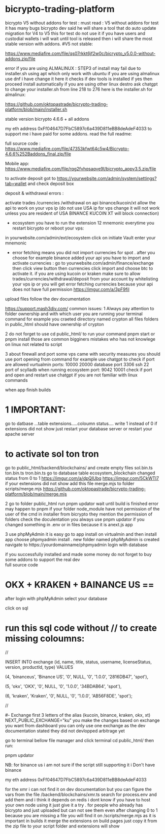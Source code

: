 # bicrypto-trading-platform
bicrypto V5 without addons for test :
must read :
V5 without addons for test it has many bugs bicrypto dev said he will share a tool that do auto update migration for V4 to V5 this for test do not use it if you have users and custodial wallets i will wait until tool is released then i will share the most stable version with addons.
#V5 not stable:

https://www.mediafire.com/file/qs07rkkt6jf2w0c/bicrypto_v5.0.0-without-addons.zip/file

error if you are using ALMALINUX :
STEP3 of install may fail due to installer.sh using apt which only work with ubuntu if you are using almalinux use dnf i have change it here it checks if dev tools is installed if yes then proceed install automatically if you are using other linux destro ask chatgpt to change your installer.sh from line 218 to 276 
here is the installer.sh for almalinux:

https://github.com/oktopastrade/bicrypto-trading-platform/blob/main/installer.sh



stable version bicrypto 4.6.6 + all addons


my eth address 0xFf04647D7FbC5897c6a439D811eBB8deAdeF4033 to support me i have paid for some addons. read the full readme:

full source code :
https://www.mediafire.com/file/47353kfwt64c5w4/Bicrypto-4.6.6%252Baddons_final.zip/file


Mobile app:
https://www.mediafire.com/file/rqg2fvhqsaqve9l/bicrypto_appv3.5.zip/file



to activate deposit got to https://yourwebsite.com/admin/system/settings?tab=wallet  and check deposit box

deposit & withdrawal errors :

activate trades /currencies /withdrawal on api binance/kucoin/xt  allow the api to work  on your vps ip (do not use USA ip for vps change it will not work unless you are resident of USA BINANCE KUCOIN XT will block connection)

+ ecosystem you have to run the extension 12 mnemonic everytime you restart bicrypto or reboot your vps:

in yourwebsite.com/admin/ext/ecosystem click on initiate Vault enter your mnemonic 

+ error fetching means you did not import currencies for spot . after you choose for example binance added your api you have to import and activate currencies : go to yourwebsite.com/admin/finance/exchange then click view button then currencies click import and choose btc to activate it. if you are using kucoin or kraken make sure to allow trades/currencies/withdrawal/deposit from your account by whitelisting your vps ip or you will get error fetching currencies because your api does not have full permission
 https://imgur.com/a/3pF9fiI


upload files follow the dev documentation 

https://support.mash3div.com/ 
common issues:
1 Always pay attention to folder ownership and with which user you are running your terminal command for example you craeted directory named crypton all files folders in public_html should have ownership of crypton 

2 do not forget to use cd public_html/ to run your command pnpm start or pnpm install  those are common bigginers mistakes 
who has not knowlege on linux not related to script

3 about firewall and port some vps came with security measures you should use port opening from command
for example use chatgpt to check if port are allowed vurtualmin ports: 10000 20000 database port 3306 ssh 22   
port of scylladb when running ecosystem port:
 9042 10001 check if port and open and restart use chatgpt if you are not familiar with linux commands 
 
when app finish builds 

# 1 IMPORTANT: 
go to datbase ...table extensions…..coloumn status…. write 1 instead of 0
 if extensions did not show just restart your database server or restart your apache server 
 
# to activate sol ton tron
go to public_html/backend/blockchains/ and create empty files sol.bin.ts ton.bin.ts tron.bin.ts
go to database table ecosystem_blockchain changed status from 0 to 1
https://imgur.com/a/dpQIUbq
https://imgur.com/5CkWTI7
if your extensions did not show add this file merge.mjs to folder scripts/merge.mjs
https://github.com/oktopastrade/bicrypto-trading-platform/blob/main/merge.mjs

2 go to folder public_html run pnpm updator wait until build is finished 
error may happen to pnpm if your folder node_module have not permission of the user of the cmd
in installer from bicrypto they mention the permission of folders check the doculentation 
you always use pnpm updator if you changed something in .env or in files because it is anext.js app

3 use phpMyAdmin it is easy go to app install on virtualmin and then install app choose phpmyadmin install . new folder named phpMyAdmin is created
navigate to https://yourdomainname/phpmyadmin login with database 

if you successfully installed and made some money do not forget to buy some addons to support the real dev  
full source code 

# OKX + KRAKEN + BAINANCE US ==


after login with phpMyAdmin select your database

click on sql

# run this sql code without // to create missing coloumns:


//

INSERT INTO exchange (id, name, title, status, username, licenseStatus, version, productId, type) VALUES

(4, 'binanceus', 'Binance US', '0', NULL, '0', '1.0.0', '2816DB47', 'spot'),

(5, 'okx', 'OKX', '0', NULL, '0', '1.0.0', '34BDAB64', 'spot'),

(6, 'kraken', 'Kraken', '0', NULL, '0', '1.0.0', 'AB56F8DE', 'spot');


//





#- Exchange first 3 letters of the alias (kucoin, binance, kraken, okx, xt)
NEXT_PUBLIC_EXCHANGE="ku" you make the changes based on exchange you want
from dashboard you can only use one exchange as the dev documentation stated they did not devlopped arbitrage yet


go to terminal bellow file manager and click terminal cd public_html/ then run:

pnpm updator

NB: for binance us i am not sure if the script still supporting it i Don't have binance

my eth address 0xFf04647D7FbC5897c6a439D811eBB8deAdeF4033



for the xmr i can not find it on dev documentation but you can figure the vars from the file /backend/blockchains/xmr.ts search for process.env and add them and i think it depends on redis i dont know if you have to host your own node using it just give it a try .
for people who already has bicrypto and just uploaded but can not see them even after changing 0 to 1 because you are missing a file you will find it on  /scripts/merge.mjs as it is important in builds it merge the extensions on build pages just copy it from the zip file to your script folder and extensions will show
